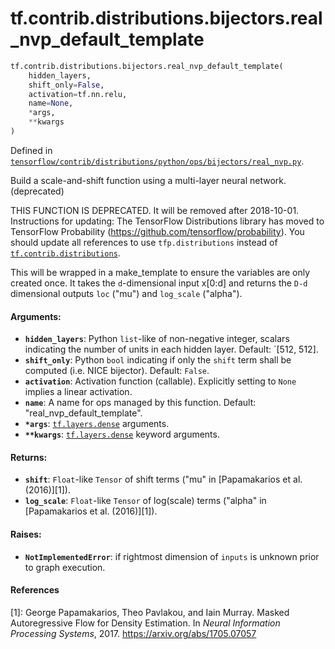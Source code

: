 <div itemscope itemtype="http://developers.google.com/ReferenceObject">
<meta itemprop="name" content="tf.contrib.distributions.bijectors.real_nvp_default_template" />
</div>

# tf.contrib.distributions.bijectors.real_nvp_default_template

``` python
tf.contrib.distributions.bijectors.real_nvp_default_template(
    hidden_layers,
    shift_only=False,
    activation=tf.nn.relu,
    name=None,
    *args,
    **kwargs
)
```



Defined in [`tensorflow/contrib/distributions/python/ops/bijectors/real_nvp.py`](https://www.tensorflow.org/code/tensorflow/contrib/distributions/python/ops/bijectors/real_nvp.py).

Build a scale-and-shift function using a multi-layer neural network. (deprecated)

THIS FUNCTION IS DEPRECATED. It will be removed after 2018-10-01.
Instructions for updating:
The TensorFlow Distributions library has moved to TensorFlow Probability (https://github.com/tensorflow/probability). You should update all references to use `tfp.distributions` instead of <a href="../../../../tf/contrib/distributions.md"><code>tf.contrib.distributions</code></a>.

This will be wrapped in a make_template to ensure the variables are only
created once. It takes the `d`-dimensional input x[0:d] and returns the `D-d`
dimensional outputs `loc` ("mu") and `log_scale` ("alpha").

#### Arguments:

* <b>`hidden_layers`</b>: Python `list`-like of non-negative integer, scalars
    indicating the number of units in each hidden layer. Default: `[512, 512].
* <b>`shift_only`</b>: Python `bool` indicating if only the `shift` term shall be
    computed (i.e. NICE bijector). Default: `False`.
* <b>`activation`</b>: Activation function (callable). Explicitly setting to `None`
    implies a linear activation.
* <b>`name`</b>: A name for ops managed by this function. Default:
    "real_nvp_default_template".
* <b>`*args`</b>: <a href="../../../../tf/layers/dense.md"><code>tf.layers.dense</code></a> arguments.
* <b>`**kwargs`</b>: <a href="../../../../tf/layers/dense.md"><code>tf.layers.dense</code></a> keyword arguments.


#### Returns:

* <b>`shift`</b>: `Float`-like `Tensor` of shift terms ("mu" in
    [Papamakarios et al.  (2016)][1]).
* <b>`log_scale`</b>: `Float`-like `Tensor` of log(scale) terms ("alpha" in
    [Papamakarios et al. (2016)][1]).


#### Raises:

* <b>`NotImplementedError`</b>: if rightmost dimension of `inputs` is unknown prior to
    graph execution.

#### References

[1]: George Papamakarios, Theo Pavlakou, and Iain Murray. Masked
     Autoregressive Flow for Density Estimation. In _Neural Information
     Processing Systems_, 2017. https://arxiv.org/abs/1705.07057